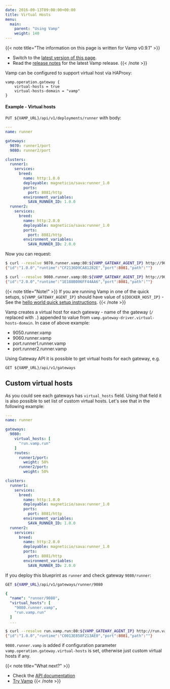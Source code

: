 ```yaml
---
date: 2016-09-13T09:00:00+00:00
title: Virtual Hosts
menu:
  main:
    parent: "Using Vamp"
    weight: 140
---
```


{{< note title="The information on this page is written for Vamp v0.9.1" >}} 

* Switch to the [latest version of this page](/documentation/using-vamp/virtual-hosts).
* Read the [release notes](/documentation/release-notes/latest) for the latest Vamp release.
{{< /note >}}

Vamp can be configured to support virtual host via HAProxy:

```
vamp.operation.gateway {
    virtual-hosts = true
    virtual-hosts-domain = "vamp"
}
```

#### Example - Virtual hosts
 
 `PUT ${VAMP_URL}/api/v1/deployments/runner` with body:


```yaml
---
name: runner

gateways:
  9070: runner1/port
  9080: runner2/port

clusters:
  runner1:
    services:
      breed:
        name: http:1.0.0
        deployable: magneticio/sava:runner_1.0
        ports:
          port: 8081/http
        environment_variables:
          SAVA_RUNNER_ID: 1.0.0
  runner2:
    services:
      breed:
        name: http:2.0.0
        deployable: magneticio/sava:runner_1.0
        ports:
          port: 8081/http
        environment_variables:
          SAVA_RUNNER_ID: 2.0.0
```

Now you can request:

```bash
$ curl --resolve 9070.runner.vamp:80:${VAMP_GATEWAY_AGENT_IP} http://9070.runner.vamp
{"id":"1.0.0","runtime":"CF2136D9CA81282E","port":8081,"path":""}

$ curl --resolve 9080.runner.vamp:80:${VAMP_GATEWAY_AGENT_IP} http://9080.runner.vamp
{"id":"2.0.0","runtime":"1E188B006FF44AA6","port":8081,"path":""}
```
{{< note title="Note!" >}}
If you are running Vamp in one of the quick setups, `${VAMP_GATEWAY_AGENT_IP}` should have value of `${DOCKER_HOST_IP}` - See the [hello world quick setup instructions](/documentation/installation/hello-world#step-2-run-vamp).
{{< /note >}}

Vamp creates a virtual host for each gateway - name of the gateway (`/` replaced with `.`) appended to value from `vamp.gateway-driver.virtual-hosts-domain`.
In case of above example:

- 9050.runner.vamp
- 9060.runner.vamp
- port.runner1.runner.vamp
- port.runner2.runner.vamp

Using Gateway API it is possible to get virtual hosts for each gateway, e.g.
```
GET ${VAMP_URL}/api/v1/gateways
```

## Custom virtual hosts

As you could see each gateways has `virtual_hosts` field.
Using that field it is also possible to set list of custom virtual hosts.
Let's see that in the following example:


```yaml
---
name: runner

gateways:
  9080:
    virtual_hosts: [
      "run.vamp.run"
    ]
    routes:
      runner1/port:
        weight: 50%
      runner2/port:
        weight: 50%

clusters:
  runner1:
    services:
      breed:
        name: http:1.0.0
        deployable: magneticio/sava:runner_1.0
        ports:
          port: 8081/http
        environment_variables:
          SAVA_RUNNER_ID: 1.0.0
  runner2:
    services:
      breed:
        name: http:2.0.0
        deployable: magneticio/sava:runner_1.0
        ports:
          port: 8081/http
        environment_variables:
          SAVA_RUNNER_ID: 2.0.0
```

If you deploy this blueprint as `runner` and check gateway `9080/runner`:

```bash
GET ${VAMP_URL}/api/v1/gateways/runner/9080
```
```yaml
{
  "name": "runner/9080",
  "virtual_hosts": [
    "9080.runner.vamp",
    "run.vamp.run"
  ]
  ...
```

```bash
$ curl --resolve run.vamp.run:80:${VAMP_GATEWAY_AGENT_IP} http://run.vamp.run
{"id":"1.0.0","runtime":"C0013E858F213AE0","port":8081,"path":""}
```

`9080.runner.vamp` is added if configuration parameter `vamp.operation.gateway.virtual-hosts` is set, otherwise just custom virtual hosts if any.

{{< note title="What next?" >}}
* Check the [API documentation](/documentation/api/v0.9.1/api-reference)
* [Try Vamp](/documentation/installation/hello-world)
{{< /note >}}
